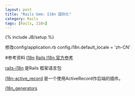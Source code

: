 ```yaml
---
layout: post
title: "Rails Gem: I18n 国际化"
category: Rails
tags: [Rails, I18n]
---
```

{% include JB/setup %}


修改config/application.rb
	config.i18n.default_locale = 'zh-CN'  


#参考资料
[I18n](https://github.com/svenfuchs/i18n)  [Rails I18n 官方参考](http://guides.rubyonrails.org/i18n.html) 

[rails-i18n](https://github.com/svenfuchs/rails-i18n) 是Rails 框架语言包

[i18n-active_record](https://github.com/svenfuchs/i18n-active_record) 是一个使用ActiveRecord作后端的插件。

[i18n_generators](https://github.com/amatsuda/i18n_generators) 

